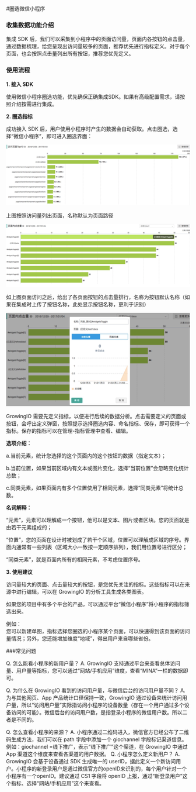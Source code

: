 #圈选微信小程序

### 收集数据功能介绍


集成 SDK 后，我们可以采集到小程序中的页面访问量，页面内各按钮的点击量，通过数据梳理，给您呈现出访问量较多的页面，推荐优先进行指标定义。对于每个页面，也会按照点击量列出所有按钮，推荐您优先定义。


### 使用流程

**1. 接入 SDK**

使用微信小程序圈选功能，优先确保正确集成SDK。如果有高级配置需求，请按照介绍按需进行集成。

**2. 圈选指标**

成功接入 SDK 后，用户使用小程序时产生的数据会自动获取。点击圈选，选择“微信小程序”，即可进入圈选界面：

![](/assets/小程序1.png)

上图按照访问量列出页面，名称默认为页面路径

![](/assets/小程序2.png)

如上图页面访问之后，给出了各页面按钮的点击量排行，名称为按钮默认名称（如果在集成时上传了按钮名称，此处显示按钮名称，更利于识别）

![](/assets/小程序3.png)

GrowingIO 需要先定义指标，以便进行后续的数据分析。点击需要定义的页面或按钮，会呼出定义弹窗，按照提示选择圈选内容、命名指标、保存，即可获得一个指标。保存的指标可以在管理-指标管理中查看、编辑。

**选项介绍：**

a.当前元素，统计您选择的这个页面内的这个按钮的数据（指定文本）；

b.当前位置，如果当前区域内有文本或图片变化，选择“当前位置”会忽略变化统计总数；

c.同类元素，如果页面内有多个位置使用了相同元素，选择“同类元素”将统计总数。

**名词解释：**

“元素”，元素可以理解成一个按钮，他可以是文本、图片或者区块。您的页面就是由若干元素组成的；

“位置”，您的页面在设计时被划成了若干个区域，位置可以理解成区域的序号。界面内通常有一些列表（区域大小一致按一定顺序排列），我们用位置号进行区分；

“同类元素”，就是页面内所有的相同元素，不考虑位置序号。

**3. 使用建议**

访问量较大的页面、点击量较大的按钮，是您优先关注的指标。这些指标可以在来源中进行编辑，可以在 GrowingIO 的分析工具生成各类图表。

如果您的项目中有多个平台的产品，可以通过平台“微信小程序”将小程序的指标筛选出来。

例如：<br>
您可以新建单图，指标选择您圈选的小程序某个页面，可以快速得到该页面的访问量情况；另外，您还能增加维度“地域”，得出用户来自哪些省份。

###常见问题

Q. 怎么能看小程序的新用户量？
A. GrowingIO 支持通过平台来查看总体访问量、用户量等指标，您可以通过“网站/手机应用”维度，查看“MINA”一栏的数据即可。

Q. 为什么在 GrowingIO 看到的访问用户量，与微信后台的访问用户量不同？
A. 为与其他网页、App 产品统计口径保持一致，GrowingIO 通过设备来统计访问用户量，所以“访问用户量”实际指访问小程序的设备数量（存在一个用户通过多个设备访问的可能）。微信后台的访问用户数，是指登录小程序的微信用户数。所以二者是不同的。



Q. 怎么查看小程序的来源？
A. 小程序通过二维码进入，微信官方已经公布了二维码生成方法，我们可以在 path 字段中添加一个 giochannel 字段标记渠道信息。例如：giochannel =线下推广，表示“线下推广”这个渠道，在 GrowingIO 中通过 App 渠道这个维度来查看各渠道的用户数据。
Q. 小程序怎么定义新用户？
A. GrowingIO 会基于设备通过 SDK 生成唯一的 userID，据此定义一个新访问用户。小程序的新登录用户是通过微信官方的openID来识别的，每个用户针对一个小程序有一个openID。建议通过 CS1 字段将 openID 上报，通过“新登录用户”这个指标、选择“网站/手机应用”这个来查看。

